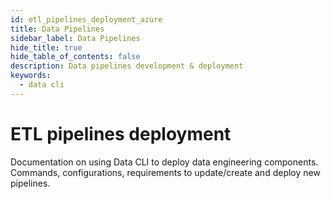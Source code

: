 ```yaml
---
id: etl_pipelines_deployment_azure
title: Data Pipelines
sidebar_label: Data Pipelines
hide_title: true
hide_table_of_contents: false
description: Data pipelines development & deployment
keywords:
  - data cli
---
```



# ETL pipelines deployment

Documentation on using Data CLI to deploy data engineering components.
Commands, configurations, requirements to update/create and deploy new pipelines.
